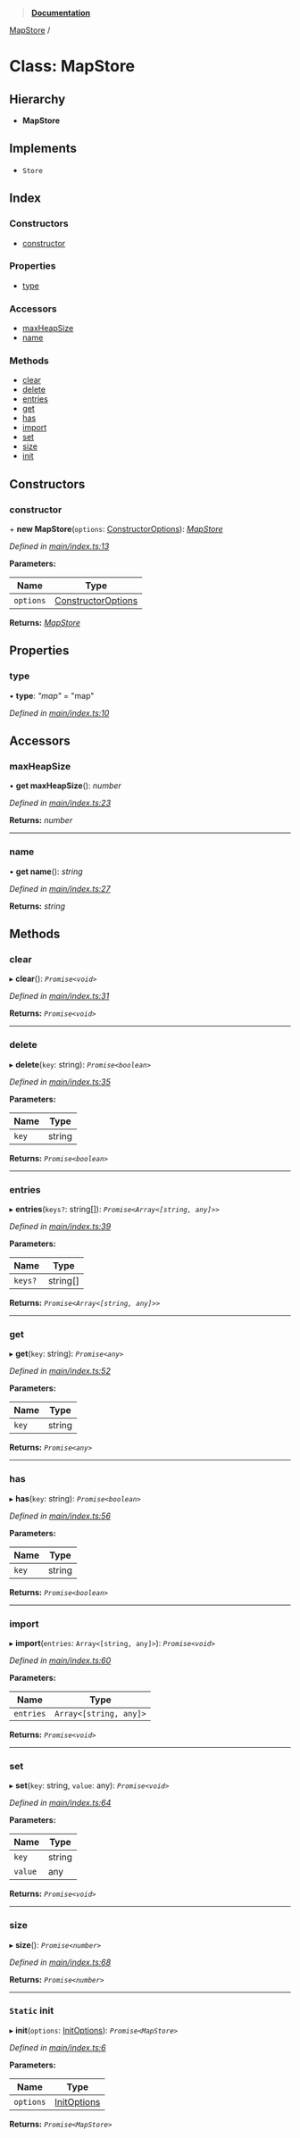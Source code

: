 > **[Documentation](../README.md)**

[MapStore](mapstore.md) /

# Class: MapStore

## Hierarchy

* **MapStore**

## Implements

* `Store`

## Index

### Constructors

* [constructor](mapstore.md#constructor)

### Properties

* [type](mapstore.md#type)

### Accessors

* [maxHeapSize](mapstore.md#maxheapsize)
* [name](mapstore.md#name)

### Methods

* [clear](mapstore.md#clear)
* [delete](mapstore.md#delete)
* [entries](mapstore.md#entries)
* [get](mapstore.md#get)
* [has](mapstore.md#has)
* [import](mapstore.md#import)
* [set](mapstore.md#set)
* [size](mapstore.md#size)
* [init](mapstore.md#static-init)

## Constructors

###  constructor

\+ **new MapStore**(`options`: [ConstructorOptions](../README.md#constructoroptions)): *[MapStore](mapstore.md)*

*Defined in [main/index.ts:13](https://github.com/badbatch/cachemap/blob/52c713b/packages/map/src/main/index.ts#L13)*

**Parameters:**

Name | Type |
------ | ------ |
`options` | [ConstructorOptions](../README.md#constructoroptions) |

**Returns:** *[MapStore](mapstore.md)*

## Properties

###  type

• **type**: *"map"* = "map"

*Defined in [main/index.ts:10](https://github.com/badbatch/cachemap/blob/52c713b/packages/map/src/main/index.ts#L10)*

## Accessors

###  maxHeapSize

• **get maxHeapSize**(): *number*

*Defined in [main/index.ts:23](https://github.com/badbatch/cachemap/blob/52c713b/packages/map/src/main/index.ts#L23)*

**Returns:** *number*

___

###  name

• **get name**(): *string*

*Defined in [main/index.ts:27](https://github.com/badbatch/cachemap/blob/52c713b/packages/map/src/main/index.ts#L27)*

**Returns:** *string*

## Methods

###  clear

▸ **clear**(): *`Promise<void>`*

*Defined in [main/index.ts:31](https://github.com/badbatch/cachemap/blob/52c713b/packages/map/src/main/index.ts#L31)*

**Returns:** *`Promise<void>`*

___

###  delete

▸ **delete**(`key`: string): *`Promise<boolean>`*

*Defined in [main/index.ts:35](https://github.com/badbatch/cachemap/blob/52c713b/packages/map/src/main/index.ts#L35)*

**Parameters:**

Name | Type |
------ | ------ |
`key` | string |

**Returns:** *`Promise<boolean>`*

___

###  entries

▸ **entries**(`keys?`: string[]): *`Promise<Array<[string, any]>>`*

*Defined in [main/index.ts:39](https://github.com/badbatch/cachemap/blob/52c713b/packages/map/src/main/index.ts#L39)*

**Parameters:**

Name | Type |
------ | ------ |
`keys?` | string[] |

**Returns:** *`Promise<Array<[string, any]>>`*

___

###  get

▸ **get**(`key`: string): *`Promise<any>`*

*Defined in [main/index.ts:52](https://github.com/badbatch/cachemap/blob/52c713b/packages/map/src/main/index.ts#L52)*

**Parameters:**

Name | Type |
------ | ------ |
`key` | string |

**Returns:** *`Promise<any>`*

___

###  has

▸ **has**(`key`: string): *`Promise<boolean>`*

*Defined in [main/index.ts:56](https://github.com/badbatch/cachemap/blob/52c713b/packages/map/src/main/index.ts#L56)*

**Parameters:**

Name | Type |
------ | ------ |
`key` | string |

**Returns:** *`Promise<boolean>`*

___

###  import

▸ **import**(`entries`: `Array<[string, any]>`): *`Promise<void>`*

*Defined in [main/index.ts:60](https://github.com/badbatch/cachemap/blob/52c713b/packages/map/src/main/index.ts#L60)*

**Parameters:**

Name | Type |
------ | ------ |
`entries` | `Array<[string, any]>` |

**Returns:** *`Promise<void>`*

___

###  set

▸ **set**(`key`: string, `value`: any): *`Promise<void>`*

*Defined in [main/index.ts:64](https://github.com/badbatch/cachemap/blob/52c713b/packages/map/src/main/index.ts#L64)*

**Parameters:**

Name | Type |
------ | ------ |
`key` | string |
`value` | any |

**Returns:** *`Promise<void>`*

___

###  size

▸ **size**(): *`Promise<number>`*

*Defined in [main/index.ts:68](https://github.com/badbatch/cachemap/blob/52c713b/packages/map/src/main/index.ts#L68)*

**Returns:** *`Promise<number>`*

___

### `Static` init

▸ **init**(`options`: [InitOptions](../interfaces/initoptions.md)): *`Promise<MapStore>`*

*Defined in [main/index.ts:6](https://github.com/badbatch/cachemap/blob/52c713b/packages/map/src/main/index.ts#L6)*

**Parameters:**

Name | Type |
------ | ------ |
`options` | [InitOptions](../interfaces/initoptions.md) |

**Returns:** *`Promise<MapStore>`*